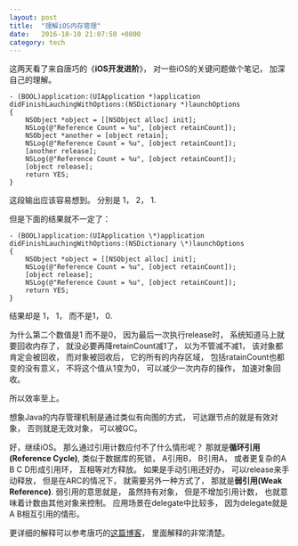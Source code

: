 ```yaml
---
layout: post
title:  "理解iOS内存管理"
date:   2016-10-10 21:07:50 +0800
category: tech
---
```


这两天看了来自唐巧的《**iOS开发进阶**》， 对一些iOS的关键问题做个笔记， 加深自己的理解。 

```
- (BOOL)application:(UIApplication *)application didFinishLauchingWithOptions:(NSDictionary *)launchOptions
{  
	NSObject *object = [[NSObject alloc] init];
	NSLog(@"Reference Count = %u", [object retainCount]);
	NSObject *another = [object retain];
	NSLog(@"Reference Count = %u", [object retainCount]);
	[another release];
	NSLog(@"Reference Count = %u", [object retainCount]);
	[object release];
	return YES;
}
```

这段输出应该容易想到。 分别是 1， 2， 1.

但是下面的结果就不一定了： 

```
- (BOOL)application:(UIApplication \*)application didFinishLauchingWithOptions:(NSDictionary \*)launchOptions
{  
	NSObject *object = [[NSObject alloc] init];
	NSLog(@"Reference Count = %u", [object retainCount]);
	[object release];
	NSLog(@"Reference Count = %u", [object retainCount]);
	return YES;
}

```
结果却是 1， 1，  而不是1， 0. 

为什么第二个数值是1 而不是0， 因为最后一次执行release时， 系统知道马上就要回收内存了， 就没必要再降retainCount减1了， 以为不管减不减1， 该对象都肯定会被回收， 而对象被回收后， 它的所有的内存区域， 包括ratainCount也都变的没有意义， 不将这个值从1变为0， 可以减少一次内存的操作， 加速对象回收。 

所以效率至上。 

想象Java的内存管理机制是通过类似有向图的方式， 可达跟节点的就是有效对象， 否则就是无效对象， 可以被GC。 

好，继续iOS。  那么通过引用计数应付不了什么情形呢？ 那就是**循环引用(Reference Cycle)**, 类似于数据库的死锁， A引用B， B引用A， 或者更复杂的A B C D形成引用环， 互相等对方释放。 如果是手动引用还好办， 可以release来手动释放， 但是在ARC的情况下， 就需要另外一种方式了， 那就是**弱引用(Weak Reference)**. 弱引用的意思就是， 虽然持有对象， 但是不增加引用计数， 也就意味着计数由其他对象来控制。 应用场景在delegate中比较多， 因为delegate就是 A B相互引用的情形。 

更详细的解释可以参考唐巧的[这篇博客](http://blog.devtang.com/2016/07/30/ios-memory-management/)， 里面解释的非常清楚。 






